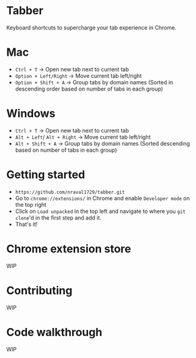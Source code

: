 # Tabber

Keyboard shortcuts to supercharge your tab experience in Chrome.

# Mac
- `Ctrl + T` -> Open new tab next to current tab
- `Option + Left/Right` -> Move current tab left/right
- `Option + Shift + A` -> Group tabs by domain names (Sorted in descending order based on number of tabs in each group)

# Windows
- `Ctrl + T` -> Open new tab next to current tab
- `Alt + Left`/ `Alt + Right` -> Move current tab left/right
- `Alt + Shift + A` -> Group tabs by domain names (Sorted descending based on number of tabs in each group)

# Getting started
- `https://github.com/nraval1729/tabber.git`
- Go to `chrome://extensions/` in Chrome and enable `Developer mode` on the top right
- Click on `Load unpacked` in the top left and navigate to where you `git clone`'d  in the first step and add it.
- That's it!

# Chrome extension store
WIP

# Contributing
WIP

# Code walkthrough
WIP